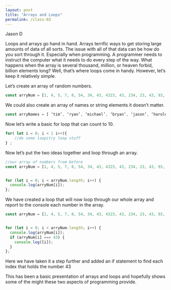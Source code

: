```yaml
---
layout: post
title: "Arrays and Loops"
permalink: /class-03
---
```

Jason D

Loops and arrays go hand in hand. Arrays terrific ways to get storing large amounts of data of all sorts. The issue with all of that data can be how do you sort through it. Especially when programming. A programmer needs to instruct the computer what it needs to do every step of the way. What happens when the array is several thousand, million, or heaven forbid, billion elements long? Well, that’s where loops come in handy. However, let’s keep it relatively simple.

Let’s create an array of random numbers.

```javascript
const arryNum = [1, 4, 5, 7, 8, 54, 34, 43, 4323, 43, 234, 23, 43, 93, 3, 21,];
```
We could also create an array of names or string elements it doesn’t matter.

```javascript
const arryNames = [ ‘tim’, ‘ryan’, ‘michael’, ‘bryan’, ‘jason’, ‘harold’];
```
Now let’s write a basic for loop that can count to 10.

```javascript
for( let i = 0; i < 1 i++){
	//do some loopitry loop stuff
} ;
```

Now let’s put the two ideas together and loop through an array. 
```javascript
//our array of numbers from before
const arryNum = [1, 4, 5, 7, 8, 54, 34, 43, 4323, 43, 234, 23, 43, 93, 3, 21,];


for (let i = 0; i < arryNum.length; i++) {
  console.log(arryNum[i]);
};
```

We have created a loop that will now loop through our whole array and report to the console each number in the array.

```javascript
const arryNum = [1, 4, 5, 7, 8, 54, 34, 43, 4323, 43, 234, 23, 43, 93, 3, 21,];


for (let i = 0; i < arryNum.length; i++) {
  console.log(arryNum[i]);
  if (arryNum[i] === 43) {
    console.log([i]);
  }
};
```
Here we have taken it a step further and added an if statement to find each index that holds the number 43

This has been a basic presentation of arrays and loops and hopefully shows some of the might these two aspects of programming provide.
